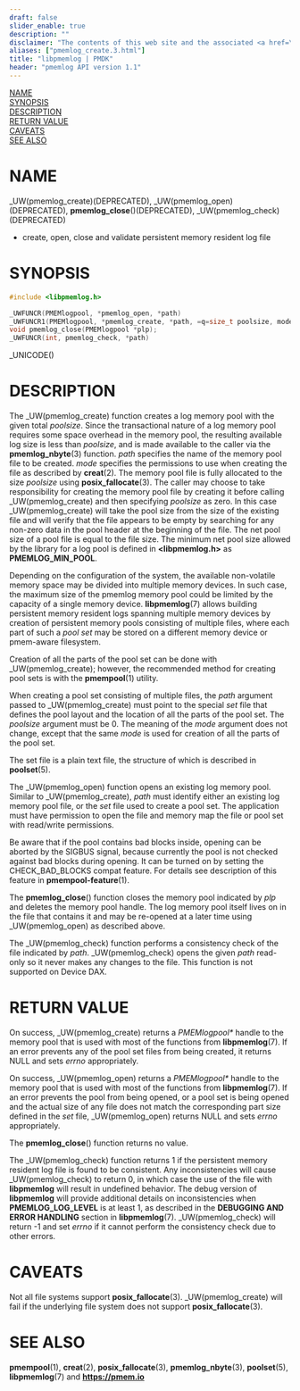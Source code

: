```yaml
---
draft: false
slider_enable: true
description: ""
disclaimer: "The contents of this web site and the associated <a href=\"https://github.com/pmem\">GitHub repositories</a> are BSD-licensed open source."
aliases: ["pmemlog_create.3.html"]
title: "libpmemlog | PMDK"
header: "pmemlog API version 1.1"
---
```


[comment]: <> (SPDX-License-Identifier: BSD-3-Clause)
[comment]: <> (Copyright 2017-2023, Intel Corporation)

[comment]: <> (pmemlog_create.3 -- man page for libpmemlog create, open, close and  validate)

[NAME](#name)<br />
[SYNOPSIS](#synopsis)<br />
[DESCRIPTION](#description)<br />
[RETURN VALUE](#return-value)<br />
[CAVEATS](#caveats)<br />
[SEE ALSO](#see-also)<br />

# NAME #

_UW(pmemlog_create)(DEPRECATED), _UW(pmemlog_open)(DEPRECATED),
**pmemlog_close**()(DEPRECATED), _UW(pmemlog_check)(DEPRECATED)
- create, open, close and validate persistent memory resident log file

# SYNOPSIS #

```c
#include <libpmemlog.h>

_UWFUNCR(PMEMlogpool, *pmemlog_open, *path)
_UWFUNCR1(PMEMlogpool, *pmemlog_create, *path, =q=size_t poolsize, mode_t mode=e=)
void pmemlog_close(PMEMlogpool *plp);
_UWFUNCR(int, pmemlog_check, *path)
```

_UNICODE()

# DESCRIPTION #

The _UW(pmemlog_create) function creates a log memory pool with the given
total *poolsize*. Since the transactional nature of a log memory pool requires
some space overhead in the memory pool, the resulting available log size is
less than *poolsize*, and is made available to the caller via the
**pmemlog_nbyte**(3) function. *path* specifies the name of the memory pool
file to be created. *mode* specifies the permissions to use when creating the
file as described by **creat**(2). The memory pool file is fully allocated
to the size *poolsize* using **posix_fallocate**(3).
The caller may choose to take responsibility for creating the memory pool file
by creating it before calling _UW(pmemlog_create) and then specifying
*poolsize* as zero. In this case _UW(pmemlog_create) will take the pool size
from the size of the existing file and will verify that the file appears to be
empty by searching for any non-zero data in the pool header at the beginning of
the file. The net pool size of a pool file is equal to the file size.
The minimum net pool size allowed by the library for a log pool
is defined in **\<libpmemlog.h\>** as **PMEMLOG_MIN_POOL**.

Depending on the configuration of the system, the available non-volatile
memory space may be divided into multiple memory devices.
In such case, the maximum size of the pmemlog memory pool
could be limited by the capacity of a single memory device.
**libpmemlog**(7) allows building persistent memory
resident logs spanning multiple memory devices by creation of
persistent memory pools consisting of multiple files, where each part of
such a *pool set* may be stored on a different memory device
or pmem-aware filesystem.

Creation of all the parts of the pool set can be done with _UW(pmemlog_create);
however, the recommended method for creating pool sets is with the
**pmempool**(1) utility.

When creating a pool set consisting of multiple files, the *path* argument
passed to _UW(pmemlog_create) must point to the special *set* file that defines
the pool layout and the location of all the parts of the pool set. The
*poolsize* argument must be 0. The meaning of the *mode* argument
does not change, except that the same *mode* is used for creation of all the
parts of the pool set.

The set file is a plain text file, the structure of which is described in
**poolset**(5).

The _UW(pmemlog_open) function opens an existing log memory pool.
Similar to _UW(pmemlog_create), *path* must identify either an existing
log memory pool file, or the *set* file used to create a pool set.
The application must have permission to open the file and memory map the
file or pool set with read/write permissions.

Be aware that if the pool contains bad blocks inside, opening can be aborted
by the SIGBUS signal, because currently the pool is not checked against
bad blocks during opening. It can be turned on by setting the CHECK_BAD_BLOCKS
compat feature. For details see description of this feature
in **pmempool-feature**(1).

The **pmemlog_close**() function closes the memory pool indicated by *plp*
and deletes the memory pool handle. The log memory pool itself lives on in
the file that contains it and may be re-opened at a later time using
_UW(pmemlog_open) as described above.

The _UW(pmemlog_check) function performs a consistency check of the file
indicated by *path*. _UW(pmemlog_check) opens the given *path* read-only so
it never makes any changes to the file. This function is not supported on
Device DAX.

# RETURN VALUE #

On success, _UW(pmemlog_create) returns a *PMEMlogpool\** handle to the
memory pool that is used with most of the functions from **libpmemlog**(7).
If an error prevents any of the pool set files from being
created, it returns NULL and sets *errno* appropriately.

On success, _UW(pmemlog_open) returns a *PMEMlogpool\** handle to the
memory pool that is used with most of the functions from **libpmemlog**(7).
If an error prevents the pool from being opened, or a pool set is being
opened and the actual size of any file does not match the corresponding part
size defined in the *set* file, _UW(pmemlog_open) returns NULL and sets
*errno* appropriately.

The **pmemlog_close**() function returns no value.

The _UW(pmemlog_check) function returns 1 if the persistent memory
resident log file is found to be consistent.
Any inconsistencies will cause _UW(pmemlog_check) to return 0,
in which case the use of the file with **libpmemlog** will result
in undefined behavior. The debug version of **libpmemlog** will provide
additional details on inconsistencies when **PMEMLOG_LOG_LEVEL** is at least 1,
as described in the **DEBUGGING AND ERROR HANDLING** section in
**libpmemlog**(7). _UW(pmemlog_check) will return -1 and set *errno* if it
cannot perform the consistency check due to other errors.

# CAVEATS #

Not all file systems support **posix_fallocate**(3). _UW(pmemlog_create) will
fail if the underlying file system does not support **posix_fallocate**(3).

# SEE ALSO #

**pmempool**(1), **creat**(2), **posix_fallocate**(3),
**pmemlog_nbyte**(3), **poolset**(5), **libpmemlog**(7)
and **<https://pmem.io>**
